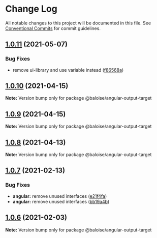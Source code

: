 # Change Log

All notable changes to this project will be documented in this file.
See [Conventional Commits](https://conventionalcommits.org) for commit guidelines.

## [1.0.11](https://github.com/baloise/stencil-ds-output-targets/compare/@baloise/angular-output-target@1.0.10...@baloise/angular-output-target@1.0.11) (2021-05-07)


### Bug Fixes

* remove ui-library and use variable instead ([f86568a](https://github.com/baloise/stencil-ds-output-targets/commit/f86568a27f9e2c80b35d1e201ab7822cc5e58d03))





## [1.0.10](https://github.com/baloise/stencil-ds-output-targets/compare/@baloise/angular-output-target@1.0.9...@baloise/angular-output-target@1.0.10) (2021-04-15)

**Note:** Version bump only for package @baloise/angular-output-target





## [1.0.9](https://github.com/baloise/stencil-ds-output-targets/compare/@baloise/angular-output-target@1.0.8...@baloise/angular-output-target@1.0.9) (2021-04-15)

**Note:** Version bump only for package @baloise/angular-output-target





## [1.0.8](https://github.com/baloise/stencil-ds-output-targets/compare/@baloise/angular-output-target@1.0.7...@baloise/angular-output-target@1.0.8) (2021-04-13)

**Note:** Version bump only for package @baloise/angular-output-target





## [1.0.7](https://github.com/baloise/stencil-ds-output-targets/compare/@baloise/angular-output-target@1.0.6...@baloise/angular-output-target@1.0.7) (2021-02-13)


### Bug Fixes

* **angular:** remove unused interfaces ([e21f4fa](https://github.com/baloise/stencil-ds-output-targets/commit/e21f4fadf8e0f0ed7da8a52276162c374785a2b2))
* **angular:** remove unused interfaces ([bb19a4b](https://github.com/baloise/stencil-ds-output-targets/commit/bb19a4b1d48460d1f854692490804132427fcd63))





## [1.0.6](https://github.com/baloise/stencil-ds-output-targets/compare/@baloise/angular-output-target@1.0.5...@baloise/angular-output-target@1.0.6) (2021-02-03)

**Note:** Version bump only for package @baloise/angular-output-target
